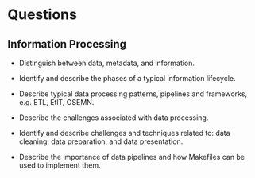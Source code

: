# Questions

## Information Processing

- Distinguish between data, metadata, and information.

- Identify and describe the phases of a typical information lifecycle.

- Describe typical data processing patterns, pipelines and frameworks, e.g. ETL, EtlT, OSEMN.

- Describe the challenges associated with data processing.

- Identify and describe challenges and techniques related to: data cleaning, data preparation, and data presentation.

- Describe the importance of data pipelines and how Makefiles can be used to implement them.